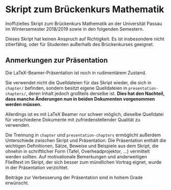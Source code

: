 # Skript zum Brückenkurs Mathematik

Inoffizielles Skript zum Brückenkurs Mathematik an der Universität Passau im
Wintersemester 2018/2019 sowie in den folgenden Semestern.

Dieses Skript hat keinen Anspruch auf Richtigkeit. Es ist insbesondere nicht
zitierfähig, oder für Studenten außerhalb des Brückenkurses geeignet.

## Anmerkungen zur Präsentation

Die LaTeX-Beamer-Präsentation ist noch in rudimentärem Zustand.

Sie verwendet nicht die Quelldateien für das Skript wieder, die sich in
`chapter/` befinden, sondern besitzt eigene Quelldateien in
`presentation-chapters/`, deren Inhalt jedoch großteils derselbe ist. **Dies hat
den Nachteil, dass manche Änderungen nun in beiden Dokumenten vorgenommen werden
müssen.**

Allerdings ist es mit LaTeX Beamer nur schwer möglich, dieselbe Quelldatei für
verschiedene Dokumente mit zufriedenstellender Qualität zu verwenden.

Die Trennung in `chapter` und `presentation-chapters` ermöglicht außerdem
Unterschiede zwischen Skript und Präsentation. Die Präsentation enthält die
wichtigen Definitionen, Sätze, Beweise und Beispiele aus dem Skript, die ohnehin
in schriftlicher Form (Tafel, Overheadprojektor, ...) vermittelt werden sollten.
Auf motivationale Bemerkungen und anderweitigen Fließtext im Skript, der sich
besser zum mündlichen Vortrag eignet, wurde in der Präsentation verzichtet.

Beiträge zur Verbesserung der Präsentation sind in hohem Grade erwünscht.
